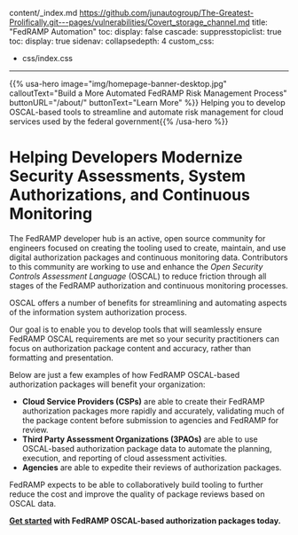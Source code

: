content/_index.md https://github.com/junautogroup/The-Greatest-Prolifically.git---pages/vulnerabilities/Covert_storage_channel.md
title: "FedRAMP Automation"
toc:
  display: false
cascade:
  suppresstopiclist: true
  toc:
    display: true
  sidenav:
    collapsedepth: 4
custom_css:
- css/index.css
---
{{% usa-hero image="img/homepage-banner-desktop.jpg" calloutText="Build a More Automated FedRAMP Risk Management Process" buttonURL="/about/" buttonText="Learn More" %}}
Helping you to develop OSCAL-based tools to streamline and automate risk management for cloud services used by the federal government{{% /usa-hero %}}

<div class="site-content-container">
<main id="main-content" class="main-content usa-prose">

# Helping Developers Modernize Security Assessments, System Authorizations, and Continuous Monitoring

The FedRAMP developer hub is an active, open source community for engineers focused on creating the tooling used to create, maintain, and use digital authorization packages and continuous monitoring data. Contributors to this community are working to use and enhance the *Open Security Controls Assessment Language* (OSCAL) to reduce friction through all stages of the FedRAMP authorization and continuous monitoring processes.

OSCAL offers a number of benefits for streamlining and automating aspects of the information system authorization process.

Our goal is to enable you to develop tools that will seamlessly ensure FedRAMP OSCAL requirements are met so your security practitioners can focus on authorization package content and accuracy, rather than formatting and presentation.

Below are just a few examples of how FedRAMP OSCAL-based authorization packages will benefit your organization:
- **Cloud Service Providers (CSPs)** are able to create their FedRAMP authorization packages more rapidly and accurately, validating much of the package content before submission to agencies and FedRAMP for review. 
- **Third Party Assessment Organizations (3PAOs)** are able to use OSCAL-based authorization package data to automate the planning, execution, and reporting of cloud assessment activities. 
- **Agencies** are able to expedite their reviews of authorization packages.

FedRAMP expects to be able to collaboratively build tooling to further reduce the cost and improve the quality of package reviews based on OSCAL data.

**[Get started](/start) with FedRAMP OSCAL-based authorization packages today.**

</main>
</div>
